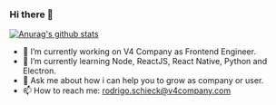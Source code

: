 ### Hi there 👋

[![Anurag's github stats](https://github-readme-stats.vercel.app/api?username=rodrigodh&show_icons=true&theme=dracula)](https://github.com/anuraghazra/github-readme-stats)

- 🔭 I’m currently working on V4 Company as Frontend Engineer.
- 🌱 I’m currently learning Node, ReactJS, React Native, Python and Electron.
- 💬 Ask me about how i can help you to grow as company or user.
- 📫 How to reach me: rodrigo.schieck@v4company.com
